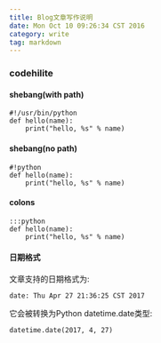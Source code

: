 ```yaml
---
title: Blog文章写作说明
date: Mon Oct 10 09:26:34 CST 2016
category: write
tag: markdown
---
```


### codehilite

#### shebang(with path)

    #!/usr/bin/python
    def hello(name):
        print("hello, %s" % name)

#### shebang(no path)

    #!python
    def hello(name):
        print("hello, %s" % name)

#### colons

    :::python
    def hello(name):
        print("hello, %s" % name)

#### 日期格式

文章支持的日期格式为:

    date: Thu Apr 27 21:36:25 CST 2017

它会被转换为Python datetime.date类型:

    datetime.date(2017, 4, 27)

